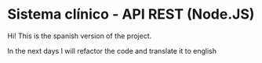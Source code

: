 # Sistema clínico - API REST (Node.JS)

Hi! This is the spanish version of the project.

In the next days I will refactor the code and translate it to english